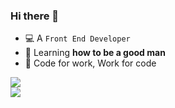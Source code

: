 ### Hi there 👋

- 💻 A `Front End Developer`
- 🌱 Learning **how to be a good man**
- 🎯 Code for work, Work for code

<img src="https://github-readme-stats.vercel.app/api/top-langs/?username=kagawagao&hide_border=true&border_radius=0&hide_title=true" />
<div />
<img align=="left" src="https://github-readme-stats.vercel.app/api?username=kagawagao&show_icons=true&count_private=true&hide_border=true&border_radius=0&hide_title=true" />
